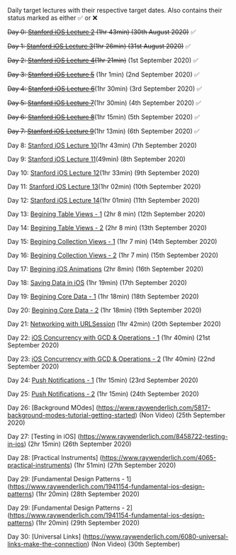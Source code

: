 
Daily target lectures with their respective target dates. Also contains their status marked as either :white_check_mark: or :x:

~~Day 0: [Stanford iOS Lecture 2](https://www.youtube.com/watch?v=4GjXq2Sr55Q&t=2196s) (1hr 43min) (30th August 2020)~~ :white_check_mark:

~~Day 1: [Stanford iOS Lecture 3](https://www.youtube.com/watch?v=SIYdYpPXil4&t=4s)(1hr 26min) (31st August 2020)~~ :white_check_mark:

~~Day 2: [Stanford iOS Lecture 4](https://www.youtube.com/watch?v=eHEeWzFP6O4)(1hr 21min)~~ (1st September 2020) :white_check_mark:

~~Day 3: [Stanford iOS Lecture 5](https://www.youtube.com/watch?v=oDKDGCRdSHc)~~ (1hr 1min) (2nd September 2020) :white_check_mark:

~~Day 4: [Stanford iOS Lecture 6](https://www.youtube.com/watch?v=3krC2c56ceQ)~~(1hr 30min) (3rd September 2020) :white_check_mark:

~~Day 5: [Stanford iOS Lecture 7](https://www.youtube.com/watch?v=tmx-OwkBWxA)~~(1hr 30min) (4th September 2020) :white_check_mark:

~~Day 6: [Stanford iOS Lecture 8](https://www.youtube.com/watch?v=mz-rNLWJ0bk&list=PLpGHT1n4-mAtTj9oywMWoBx0dCGd51_yG&index=8)~~(1hr 15min) (5th September 2020) :white_check_mark:

~~Day 7: [Stanford iOS Lecture 9](https://www.youtube.com/watch?v=0i152oA3T3s&list=PLpGHT1n4-mAtTj9oywMWoBx0dCGd51_yG&index=7)~~(1hr 13min) (6th September 2020) :white_check_mark:

Day 8: [Stanford iOS Lecture 10](https://www.youtube.com/watch?v=CKexGQuIO7E&list=PLpGHT1n4-mAtTj9oywMWoBx0dCGd51_yG&index=6)(1hr 43min) (7th September 2020)

Day 9: [Stanford iOS Lecture 11](https://www.youtube.com/watch?v=fCfC6m7XUew&list=PLpGHT1n4-mAtTj9oywMWoBx0dCGd51_yG&index=3)(49min) (8th September 2020)

Day 10: [Stanford iOS Lecture 12](https://www.youtube.com/watch?v=yOhyOpXvaec&list=PLpGHT1n4-mAtTj9oywMWoBx0dCGd51_yG&index=1)(1hr 33min) (9th September 2020)

Day 11: [Stanford iOS Lecture 13](https://www.youtube.com/watch?v=fTNPRhGGP-0&list=PLpGHT1n4-mAtTj9oywMWoBx0dCGd51_yG&index=2)(1hr 02min) (10th September 2020)

Day 12: [Stanford iOS Lecture 14](https://www.youtube.com/watch?v=GRX5Dha_Clw&list=PLpGHT1n4-mAtTj9oywMWoBx0dCGd51_yG&index=4)(1hr 01min) (11th September 2020)

Day 13: [Begining Table Views - 1](https://www.raywenderlich.com/5995-beginning-table-views) (2hr 8 min) (12th September 2020)

Day 14: [Begining Table Views - 2](https://www.raywenderlich.com/5995-beginning-table-views) (2hr 8 min) (13th September 2020)

Day 15: [Begining Collection Views - 1](https://www.raywenderlich.com/6308-beginning-collection-views) (1hr 7 min) (14th September 2020)

Day 16: [Begining Collection Views - 2](https://www.raywenderlich.com/6308-beginning-collection-views) (1hr 7 min) (15th September 2020)

Day 17: [Begining iOS Animations](https://www.raywenderlich.com/10523008-beginning-ios-animations) (2hr 8min) (16th September 2020)

Day 18: [Saving Data in iOS](https://www.raywenderlich.com/6307-saving-data-in-ios) (1hr 19min) (17th September 2020)

Day 19: [Begining Core Data - 1](https://www.raywenderlich.com/10794954-beginning-core-data) (1hr 18min) (18th September 2020)

Day 20: [Begining Core Data - 2](https://www.raywenderlich.com/10794954-beginning-core-data) (1hr 18min) (19th September 2020)

Day 21: [Networking with URLSession](https://www.raywenderlich.com/7476-networking-with-urlsession) (1hr 42min) (20th September 2020)

Day 22: [iOS Concurrency with GCD & Operations - 1](https://www.raywenderlich.com/9461083-ios-concurrency-with-gcd-and-operations) (1hr 40min) (21st September 2020)

Day 23: [iOS Concurrency with GCD & Operations - 2](https://www.raywenderlich.com/9461083-ios-concurrency-with-gcd-and-operations) (1hr 40min) (22nd September 2020)

Day 24: [Push Notifications - 1](https://www.raywenderlich.com/1258151-push-notifications) (1hr 15min) (23rd September 2020)

Day 25: [Push Notifications - 2](https://www.raywenderlich.com/1258151-push-notifications) (1hr 15min) (24th September 2020)

Day 26: [Background MOdes] (https://www.raywenderlich.com/5817-background-modes-tutorial-getting-started) (Non Video) (25th September 2020)

Day 27: [Testing in iOS] (https://www.raywenderlich.com/8458722-testing-in-ios) (2hr 15min) (26th September 2020)

Day 28: [Practical Instruments] (https://www.raywenderlich.com/4065-practical-instruments) (1hr 51min) (27th September 2020)

Day 29: [Fundamental Design Patterns - 1] (https://www.raywenderlich.com/1941154-fundamental-ios-design-patterns) (1hr 20min) (28th September 2020)

Day 29: [Fundamental Design Patterns - 2] (https://www.raywenderlich.com/1941154-fundamental-ios-design-patterns) (1hr 20min) (29th September 2020)

Day 30: [Universal Links] (https://www.raywenderlich.com/6080-universal-links-make-the-connection) (Non Video) (30th September)
